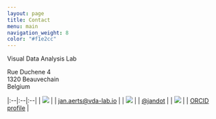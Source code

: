 ```yaml
---
layout: page
title: Contact
menu: main
navigation_weight: 8
color: "#f1e2cc"
---
```

Visual Data Analysis Lab

Rue Duchene 4<br/>
1320 Beauvechain<br/>
Belgium

|:--|:--|:--|
| <img src="{{site.baseurl}}/assets/ic_email_black_24dp_1x.png" /> | | [jan.aerts@vda-lab.io](mailto:jan.aerts@vda-lab.io) |
| <img src="{{site.baseurl}}/assets/twitter-logo.png" /> | | [@jandot](http://twitter.com/jandot) |
| <img src="{{site.baseurl}}/assets/orcid_24x24.gif" /> | | [ORCID profile](http://orcid.org/0000-0002-6416-2717) |